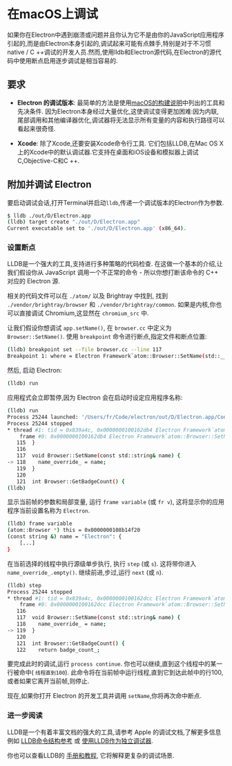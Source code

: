 # 在macOS上调试

如果你在Electron中遇到崩溃或问题并且你认为它不是由你的JavaScript应用程序引起的,而是由Electron本身引起的,调试起来可能有点棘手,特别是对于不习惯native / C ++调试的开发人员.然而,使用lldb和Electron源代码,在Electron的源代码中使用断点启用逐步调试是相当容易的.

## 要求

* **Electron 的调试版本**: 最简单的方法是使用[macOS的构建说明](build-instructions-osx.md)中列出的工具和先决条件.
因为Electron本身经过大量优化,这使调试变得更加困难:因为内联,尾部调用和其他编译器优化,调试器将无法显示所有变量的内容和执行路径可以看起来很奇怪.

* **Xcode**: 除了Xcode,还要安装Xcode命令行工具.
它们包括LLDB,在Mac OS X上的Xcode中的默认调试器.它支持在桌面和iOS设备和模拟器上调试C,Objective-C和C ++.

## 附加并调试 Electron

要启动调试会话,打开Terminal并启动`lldb`,传递一个调试版本的Electron作为参数.
```bash
$ lldb ./out/D/Electron.app
(lldb) target create "./out/D/Electron.app"
Current executable set to './out/D/Electron.app' (x86_64).
```

### 设置断点

LLDB是一个强大的工具,支持进行多种策略的代码检查. 在这做一个基本的介绍,让我们假设你从 JavaScript 调用一个不正常的命令 - 所以你想打断该命令的 C++ 对应的 Electron 源.

相关的代码文件可以在 `./atom/` 以及 Brightray 中找到, 找到 `./vendor/brightray/browser` 和 `./vendor/brightray/common`. 如果是内核,你也可以直接调试 Chromium,这显然在 `chromium_src` 中.

让我们假设你想调试 `app.setName()`, 在 `browser.cc` 中定义为 `Browser::SetName()`. 使用 `breakpoint` 命令进行断点,指定文件和断点位置:
```bash
(lldb) breakpoint set --file browser.cc --line 117
Breakpoint 1: where = Electron Framework`atom::Browser::SetName(std::__1::basic_string<char, std::__1::char_traits<char>, std::__1::allocator<char> > const&) + 20 at browser.cc:118, address = 0x000000000015fdb4
```

然后, 启动 Electron:

```bash
(lldb) run
```

应用程式会立即暂停,因为 Electron 会在启动时设定应用程序名称:

```bash
(lldb) run
Process 25244 launched: '/Users/fr/Code/electron/out/D/Electron.app/Contents/MacOS/Electron' (x86_64)
Process 25244 stopped
* thread #1: tid = 0x839a4c, 0x0000000100162db4 Electron Framework`atom::Browser::SetName(this=0x0000000108b14f20, name="Electron") + 20 at browser.cc:118, queue = 'com.apple.main-thread', stop reason = breakpoint 1.1
    frame #0: 0x0000000100162db4 Electron Framework`atom::Browser::SetName(this=0x0000000108b14f20, name="Electron") + 20 at browser.cc:118
   115 	}
   116
   117 	void Browser::SetName(const std::string& name) {
-> 118 	  name_override_ = name;
   119 	}
   120
   121 	int Browser::GetBadgeCount() {
(lldb)
```

显示当前帧的参数和局部变量, 运行 `frame variable` (或 `fr v`), 这将显示你的应用程序当前设置名称为 `Electron`.
```bash
(lldb) frame variable
(atom::Browser *) this = 0x0000000108b14f20
(const string &) name = "Electron": {
    [...]
}
```

在当前选择的线程中执行源级单步执行, 执行 `step` (或 `s`). 这将带你进入 `name_override_.empty()`. 继续前进,步过,运行 `next` (或 `n`).
```bash
(lldb) step
Process 25244 stopped
* thread #1: tid = 0x839a4c, 0x0000000100162dcc Electron Framework`atom::Browser::SetName(this=0x0000000108b14f20, name="Electron") + 44 at browser.cc:119, queue = 'com.apple.main-thread', stop reason = step in
    frame #0: 0x0000000100162dcc Electron Framework`atom::Browser::SetName(this=0x0000000108b14f20, name="Electron") + 44 at browser.cc:119
   116
   117 	void Browser::SetName(const std::string& name) {
   118 	  name_override_ = name;
-> 119 	}
   120
   121 	int Browser::GetBadgeCount() {
   122 	  return badge_count_;
```

要完成此时的调试,运行 `process continue`. 你也可以继续,直到这个线程中的某一行被命中( `线程直到100`). 此命令将在当前帧中运行线程,直到它到达此帧中的行100,或者如果它离开当前帧,则停止.

现在,如果你打开 Electron 的开发工具并调用 `setName`,你将再次命中断点.

### 进一步阅读
LLDB是一个有着丰富文档的强大的工具,请参考 Apple 的调试文档,了解更多信息 例如 [LLDB命令结构参考][lldb-command-structure] 或 [使用LLDB作为独立调试器][lldb-standalone].

你也可以查看LLDB的 [手册和教程][lldb-tutorial], 它将解释更复杂的调试场景.

[lldb-command-structure]: https://developer.apple.com/library/mac/documentation/IDEs/Conceptual/gdb_to_lldb_transition_guide/document/lldb-basics.html#//apple_ref/doc/uid/TP40012917-CH2-SW2
[lldb-standalone]: https://developer.apple.com/library/mac/documentation/IDEs/Conceptual/gdb_to_lldb_transition_guide/document/lldb-terminal-workflow-tutorial.html
[lldb-tutorial]: http://lldb.llvm.org/tutorial.html
